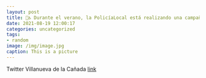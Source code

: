 ```yaml
---
layout: post
title: 👮♿️ Durante el verano, la PolicíaLocal está realizando una campaña de control de las tarjetas de aparcamiento para personas co...
date: 2021-08-19 12:00:17
categories: uncategorized
tags:
- random
image: /img/image.jpg
caption: This is a picture
---
```

Twitter Villanueva de la Cañada [link](https://twitter.com/AytoVDLCanada/status/1427950666480300041)

